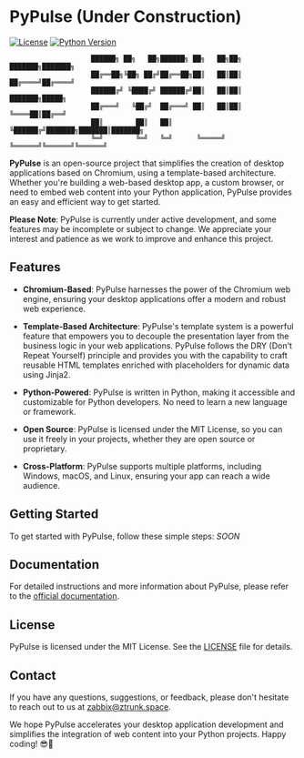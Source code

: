 # PyPulse (Under Construction)

[![License](https://img.shields.io/badge/License-MIT-blue.svg)](https://opensource.org/licenses/MIT)
[![Python Version](https://img.shields.io/badge/Python-3.8-blue)](https://www.python.org/downloads/)


```
                    ██████╗ ██╗   ██╗██████╗ ██╗   ██╗██╗     ███████╗███████╗
                    ██╔══██╗╚██╗ ██╔╝██╔══██╗██║   ██║██║     ██╔════╝██╔════╝
                    ██████╔╝ ╚████╔╝ ██████╔╝██║   ██║██║     ███████╗█████╗  
                    ██╔═══╝   ╚██╔╝  ██╔═══╝ ██║   ██║██║     ╚════██║██╔══╝  
                    ██║        ██║   ██║     ╚██████╔╝███████╗███████║███████╗
                    ╚═╝        ╚═╝   ╚═╝      ╚═════╝ ╚══════╝╚══════╝╚══════╝
```
**PyPulse** is an open-source project that simplifies the creation of desktop applications based on Chromium, using a template-based architecture. Whether you're building a web-based desktop app, a custom browser, or need to embed web content into your Python application, PyPulse provides an easy and efficient way to get started.

**Please Note**: PyPulse is currently under active development, and some features may be incomplete or subject to change. We appreciate your interest and patience as we work to improve and enhance this project.


## Features

- **Chromium-Based**: PyPulse harnesses the power of the Chromium web engine, ensuring your desktop applications offer a modern and robust web experience.

- **Template-Based Architecture**: PyPulse's template system is a powerful feature that empowers you to decouple the presentation layer from the business logic in your web applications. PyPulse follows the DRY (Don't Repeat Yourself) principle and provides you with the capability to craft reusable HTML templates enriched with placeholders for dynamic data using Jinja2.

- **Python-Powered**: PyPulse is written in Python, making it accessible and customizable for Python developers. No need to learn a new language or framework.

- **Open Source**: PyPulse is licensed under the MIT License, so you can use it freely in your projects, whether they are open source or proprietary.

- **Cross-Platform**: PyPulse supports multiple platforms, including Windows, macOS, and Linux, ensuring your app can reach a wide audience.

## Getting Started

To get started with PyPulse, follow these simple steps: *SOON*

## Documentation

For detailed instructions and more information about PyPulse, please refer to the [official documentation](#).

## License

PyPulse is licensed under the MIT License. See the [LICENSE](LICENSE) file for details.

## Contact

If you have any questions, suggestions, or feedback, please don't hesitate to reach out to us at [zabbix@ztrunk.space](mailto:zabbix@ztrunk.space).

We hope PyPulse accelerates your desktop application development and simplifies the integration of web content into your Python projects. Happy coding! 😎🚀
